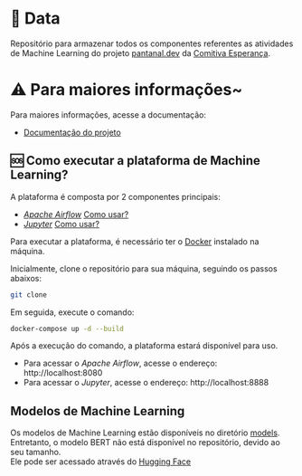# 🎲 Data
Repositório para armazenar todos os componentes referentes as atividades de Machine Learning do projeto [pantanal.dev](<Pantanal.dev>) da [Comitiva Esperança](<https://github.com/comitivaesperanca>).

# ⚠ Para maiores informações~
Para maiores informações, acesse a documentação:
- [Documentação do projeto](http://comitivaesperanca.github.io/docs/)

## 🆘 Como executar a plataforma de Machine Learning?
A plataforma é composta por 2 componentes principais:
- *[Apache Airflow](<https://airflow.apache.org/>)* [Como usar?](./airflow/README.md)
- *[Jupyter](<https://jupyter.org/>)* [Como usar?](./jupyter/README.md)

Para executar a plataforma, é necessário ter o [Docker](<https://www.docker.com/>) instalado na máquina. <br>

Inicialmente, clone o repositório para sua máquina, seguindo os passos abaixos:
```bash
git clone
```
Em seguida, execute o comando:
```bash
docker-compose up -d --build
```

Após a execução do comando, a plataforma estará disponível para uso. <br>
- Para acessar o *Apache Airflow*, acesse o endereço: http://localhost:8080
- Para acessar o *Jupyter*, acesse o endereço: http://localhost:8888

## Modelos de Machine Learning
Os modelos de Machine Learning estão disponíveis no diretório [models](./models).
Entretanto, o modelo BERT não está disponível no repositório, devido ao seu tamanho. <br>
Ele pode ser acessado através do [Hugging Face](https://huggingface.co/mfelipemota/comitivaesperanca-soja-model/tree/main)
